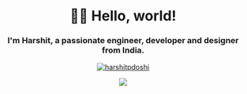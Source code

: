 <h1 align="center">👋🏻 Hello, world!</h1>
<h3 align="center"> I'm Harshit, a passionate engineer, developer and designer from India.</h3>

<p align="center">
  <a href="https://twitter.com/harshitpdoshi" target="blank">
    <img src="https://img.shields.io/twitter/follow/harshitpdoshi?logo=twitter&style=for-the-badge" alt="harshitpdoshi" />
  </a>
</p>

<p align="center">
  <a align="center" href="https://github.com/HarshitDoshi">
    <img align="center" src="https://github-readme-stats.vercel.app/api?username=HarshitDoshi&show_icons=true&theme=solarized-dark&border_radius=0&count_private=true&include_all_commits=true" />
  </a>
</p>

<!--

- 🔭 I’m currently working on [produktive.co](https://github.com/HarshitDoshi/produktive.co)

- 👯 I’m looking to collaborate on [shunyaek.se](https://github.com/shunyaek)

- 👨‍💻 All of my projects are available at [https://github.com/HarshitDoshi](https://github.com/HarshitDoshi)

- 🎨 My design projects are at [https://dribbble.com/harshitpdoshi](https://dribbble.com/harshitpdoshi)

- 💬 Ask me about **Python, DevOps, Design, React**

- 📫 How to reach me **harshitdoshi719@gmail.com**

- 📄 Know about my experiences at [https://www.linkedin.com/in/harshitpdoshi/](https://www.linkedin.com/in/harshitpdoshi/)

**HarshitDoshi/HarshitDoshi** is a ✨ _special_ ✨ repository because its `README.md` (this file) appears on your GitHub profile.

![](https://github.com/HarshitDoshi/HarshitDoshi/blob/master/cover.jpg)

Here are some ideas to get you started:

- 🔭 I’m currently working on ...
- 🌱 I’m currently learning ...
- 👯 I’m looking to collaborate on ...
- 🤔 I’m looking for help with ...
- 💬 Ask me about ...
- 📫 How to reach me: ...
- 😄 Pronouns: ...
- ⚡ Fun fact: ...
-->
